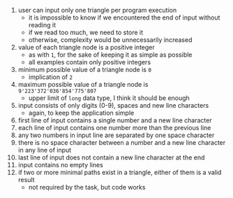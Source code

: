 1. user can input only one triangle per program execution
   * it is impossible to know if we encountered the end of input without reading it
   * if we read too much, we need to store it
   * otherwise, complexity would be unnecessarily increased
2. value of each triangle node is a positive integer
   * as with `1`, for the sake of keeping it as simple as possible
   * all examples contain only positive integers
3. minimum possible value of a triangle node is `0`
   * implication of `2`
4. maximum possible value of a triangle node is `9'223'372'036'854'775'807`
   * upper limit of `long` data type, I think it should be enough
5. input consists of only digits (0-9), spaces and new line characters
   * again, to keep the application simple
6. first line of input contains a single number and a new line character
7. each line of input contains one number more than the previous line
8. any two numbers in input line are separated by one space character
9. there is no space character between a number and a new line character in any line of input
10. last line of input does not contain a new line character at the end
11. input contains no empty lines
12. if two or more minimal paths exist in a triangle, either of them is a valid result
    * not required by the task, but code works